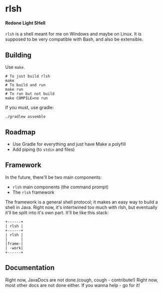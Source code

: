 # rlsh
#### Redone Light SHell
`rlsh` is a shell meant for me on Windows and maybe on Linux. It is supposed to be very compatible with Bash, and also be extensible.
## Building
Use `make`.

```shell
# To just build rlsh
make
# To build and run
make run
# To run but not build
make COMPILE=no run
```

If you must, use gradle:
```shell
./gradlew assemble
```

## Roadmap
* Use Gradle for everything and just have Make a polyfill 
* Add piping (to `stdin` and files) 

## Framework
In the future, there'll be two main components:

* `rlsh` main components (the command prompt) 
* The `rlsh` framework 

The framework is a general shell protocol; it makes an easy way to build a shell
in Java. Right now, it's intertwined too much with rlsh, but eventually it'll be
split into it's own part. It'll be like this stack:

```
+------+
| rlsh |
+------+
| rlsh |
|      |
|frame-|
| -work|
+------+
```

## Documentation

Right now, JavaDocs are not done.(cough, cough - contribute!) Right now, most other
docs are not done either. If you wanna help - go for it!
